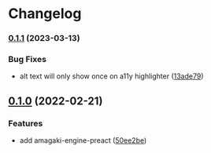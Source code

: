 # Changelog

### [0.1.1](https://www.github.com/blinkk/amagaki/compare/create-amagaki-v0.1.0...create-amagaki-v0.1.1) (2023-03-13)


### Bug Fixes

* alt text will only show once on a11y highlighter ([13ade79](https://www.github.com/blinkk/amagaki/commit/13ade7902ce179fbd3e5901820d0a7b8f829afbc))

## [0.1.0](https://www.github.com/blinkk/amagaki/compare/create-amagaki-v0.0.1...create-amagaki-v0.1.0) (2022-02-21)


### Features

* add amagaki-engine-preact ([50ee2be](https://www.github.com/blinkk/amagaki/commit/50ee2be40672680fcbaa3a96010c831c1be794a4))
